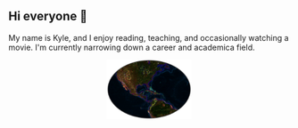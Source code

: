 ## Hi everyone 👋

My name is Kyle, and I enjoy reading, teaching, and occasionally watching a movie. I'm currently narrowing down a career and academica field. 

<p align="center"> 
<img src="images/profile.PNG" width="30%">
</p>

